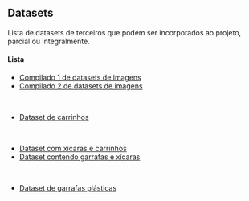 ## Datasets

Lista de datasets de terceiros que podem ser incorporados ao projeto, parcial ou integralmente.

#### Lista

- [Compilado 1 de datasets de imagens](https://blog.cambridgespark.com/50-free-machine-learning-datasets-image-datasets-241852b03b49)
- [Compilado 2 de datasets de imagens](https://www.imageannotation.ai/blog/top-10-image-datasets-for-machine-learning)

&nbsp;

- [Dataset de carrinhos](http://lear.inrialpes.fr/people/nowak/similarity/index.html)

&nbsp;

- [Dataset com xícaras e carrinhos](https://aivaslab.github.io/toybox/)
- [Dataset contendo garrafas e xícaras](http://rgbd-dataset.cs.washington.edu/dataset/rgbd-dataset_full/)

&nbsp;

- [Dataset de garrafas plásticas](https://www.kaggle.com/deadskull7/cola-bottle-identification)
